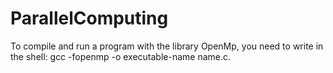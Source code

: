 # ParallelComputing

To compile and run a program with the library OpenMp, you need to write in the shell: gcc -fopenmp -o executable-name name.c.
